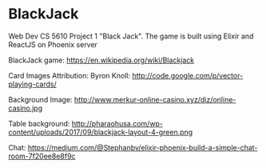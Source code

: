 # BlackJack
Web Dev CS 5610 Project 1 "Black Jack". The game is built using Elixir and ReactJS on Phoenix server

BlackJack game:
https://en.wikipedia.org/wiki/Blackjack

Card Images Attribution:
Byron Knoll: http://code.google.com/p/vector-playing-cards/

Background Image:
http://www.merkur-online-casino.xyz/diz/online-casino.jpg

Table background:
http://pharaohusa.com/wp-content/uploads/2017/09/blackjack-layout-4-green.png

Chat:
https://medium.com/@Stephanbv/elixir-phoenix-build-a-simple-chat-room-7f20ee8e8f9c

